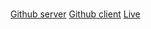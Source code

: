 # 
[Github server](https://github.com/ProgrammingHeroWC4/warehouse-management-client-side-aduyti)
[Github client](https://github.com/ProgrammingHeroWC4/warehouse-management-server-side-aduyti)
[Live](https://inventory-management-edcb6.web.app/)

##